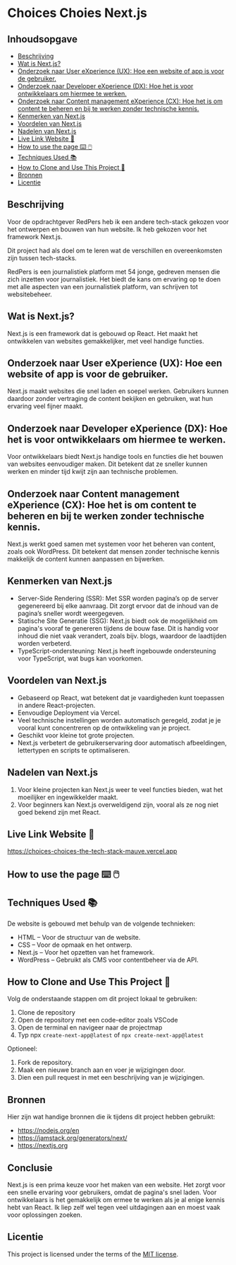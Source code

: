 # Choices Choies Next.js

## Inhoudsopgave
  * [Beschrijving](https://github.com/annelinderaadsheer/choices-choices-the-tech-stack/blob/main/README.md#beschrijving)
  * [Wat is Next.js?](https://github.com/annelinderaadsheer/choices-choices-the-tech-stack/blob/main/README.md#wat-is-nextjs)
  * [Onderzoek naar User eXperience (UX): Hoe een website of app is voor de gebruiker.](https://github.com/annelinderaadsheer/choices-choices-the-tech-stack/blob/main/README.md#onderzoek-naar-user-experience-ux-hoe-een-website-of-app-is-voor-de-gebruiker)
  * [Onderzoek naar Developer eXperience (DX): Hoe het is voor ontwikkelaars om hiermee te werken.](https://github.com/annelinderaadsheer/choices-choices-the-tech-stack/blob/main/README.md#onderzoek-naar-developer-experience-dx-hoe-het-is-voor-ontwikkelaars-om-hiermee-te-werken)
  * [Onderzoek naar Content management eXperience (CX): Hoe het is om content te beheren en bij te werken zonder technische kennis.](https://github.com/annelinderaadsheer/choices-choices-the-tech-stack/blob/main/README.md#content-management-experience-cx-hoe-het-is-om-content-te-beheren-en-bij-te-werken-zonder-technische-kennis)
  * [Kenmerken van Next.js](https://github.com/annelinderaadsheer/choices-choices-the-tech-stack/blob/main/README.md#kenmerken-van-nextjs)
  * [Voordelen van Next.js](https://github.com/annelinderaadsheer/choices-choices-the-tech-stack/blob/main/README.md#voordelen-van-nextjs)
  * [Nadelen van Next.js](https://github.com/annelinderaadsheer/choices-choices-the-tech-stack/blob/main/README.md#nadelen-van-nextjs)
  * [Live Link Website 🔗](https://github.com/annelinderaadsheer/choices-choices-the-tech-stack/blob/main/README.md#live-link-website-)
  * [How to use the page ⌨️ 🖱️](https://github.com/annelinderaadsheer/choices-choices-the-tech-stack/blob/main/README.md#how-to-use-the-page-%EF%B8%8F-%EF%B8%8F)
  * [Techniques Used 📚](https://github.com/annelinderaadsheer/choices-choices-the-tech-stack/blob/main/README.md#techniques-used-)
  * [How to Clone and Use This Project 👯](https://github.com/annelinderaadsheer/choices-choices-the-tech-stack/blob/main/README.md#how-to-clone-and-use-this-project-)
  * [Bronnen](https://github.com/annelinderaadsheer/choices-choices-the-tech-stack/blob/main/README.md#bronnen)
  * [Licentie](https://github.com/annelinderaadsheer/choices-choices-the-tech-stack/blob/main/README.md#licentie)

## Beschrijving

Voor de opdrachtgever RedPers heb ik een andere tech-stack gekozen voor het ontwerpen en bouwen van hun website. 
Ik heb gekozen voor het framework Next.js.

Dit project had als doel om te leren wat de verschillen en overeenkomsten zijn tussen tech-stacks.

RedPers is een journalistiek platform met 54 jonge, gedreven mensen die zich inzetten voor journalistiek. Het biedt de kans om ervaring op te doen met alle aspecten van een journalistiek platform, van schrijven tot websitebeheer.

## Wat is Next.js?

Next.js is een framework dat is gebouwd op React. Het maakt het ontwikkelen van websites gemakkelijker, met veel handige functies.

## Onderzoek naar User eXperience (UX): Hoe een website of app is voor de gebruiker.
Next.js maakt websites die snel laden en soepel werken. Gebruikers kunnen daardoor zonder vertraging de content bekijken en gebruiken, wat hun ervaring veel fijner maakt.

## Onderzoek naar Developer eXperience (DX): Hoe het is voor ontwikkelaars om hiermee te werken.
Voor ontwikkelaars biedt Next.js handige tools en functies die het bouwen van websites eenvoudiger maken. Dit betekent dat ze sneller kunnen werken en minder tijd kwijt zijn aan technische problemen.

## Onderzoek naar Content management eXperience (CX): Hoe het is om content te beheren en bij te werken zonder technische kennis.
Next.js werkt goed samen met systemen voor het beheren van content, zoals ook WordPress. Dit betekent dat mensen zonder technische kennis makkelijk de content kunnen aanpassen en bijwerken.

## Kenmerken van Next.js
* Server-Side Rendering (SSR): Met SSR worden pagina’s op de server gegenereerd bij elke aanvraag. Dit zorgt ervoor dat de inhoud van de pagina’s sneller wordt weergegeven.
* Statische Site Generatie (SSG): Next.js biedt ook de mogelijkheid om pagina's vooraf te genereren tijdens de bouw fase. Dit is handig voor inhoud die niet vaak verandert, zoals bijv. blogs, waardoor de laadtijden worden verbeterd.
* TypeScript-ondersteuning: Next.js heeft ingebouwde ondersteuning voor TypeScript, wat bugs kan voorkomen.

## Voordelen van Next.js

* Gebaseerd op React, wat betekent dat je vaardigheden kunt toepassen in andere React-projecten.
* Eenvoudige Deployment via Vercel.
* Veel technische instellingen worden automatisch geregeld, zodat je je vooral kunt concentreren op de ontwikkeling van je project.
* Geschikt voor kleine tot grote projecten.
* Next.js verbetert de gebruikerservaring door automatisch afbeeldingen, lettertypen en scripts te optimaliseren.

## Nadelen van Next.js

1. Voor kleine projecten kan Next.js weer te veel functies bieden, wat het moeilijker en ingewikkelder maakt.
2. Voor beginners kan Next.js overweldigend zijn, vooral als ze nog niet goed bekend zijn met React.

## Live Link Website 🔗

https://choices-choices-the-tech-stack-mauve.vercel.app

## How to use the page ⌨️ 🖱️

## Techniques Used 📚
De website is gebouwd met behulp van de volgende technieken:
* HTML – Voor de structuur van de website.
* CSS – Voor de opmaak en het ontwerp.
* Next.js – Voor het opzetten van het framework.
* WordPress – Gebruikt als CMS voor contentbeheer via de API.

## How to Clone and Use This Project 👯
Volg de onderstaande stappen om dit project lokaal te gebruiken:

1. Clone de repository
2. Open de repository met een code-editor zoals VSCode
3. Open de terminal en navigeer naar de projectmap
4. Typ npx ```create-next-app@latest``` of ```npx create-next-app@latest```
   
Optioneel:

1. Fork de repository.
2. Maak een nieuwe branch aan en voer je wijzigingen door.
3. Dien een pull request in met een beschrijving van je wijzigingen.

## Bronnen
Hier zijn wat handige bronnen die ik tijdens dit project hebben gebruikt:

* https://nodejs.org/en
* https://jamstack.org/generators/next/
* https://nextjs.org

## Conclusie

Next.js is een prima keuze voor het maken van een website. Het zorgt voor een snelle ervaring voor gebruikers, omdat de pagina's snel laden. Voor ontwikkelaars is het gemakkelijk om ermee te werken als je al enige kennis hebt van React. Ik liep zelf wel tegen veel uitdagingen aan en moest vaak voor oplossingen zoeken.

## Licentie

This project is licensed under the terms of the [MIT license](./LICENSE).
